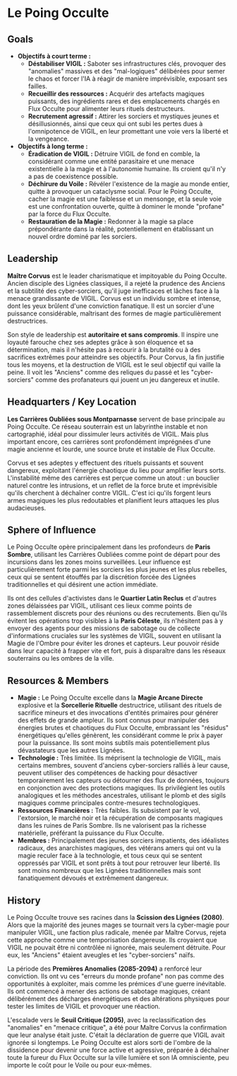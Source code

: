 # Le Poing Occulte

## Goals

*   **Objectifs à court terme :**
    *   **Déstabiliser VIGIL :** Saboter ses infrastructures clés, provoquer des "anomalies" massives et des "mal-logiques" délibérées pour semer le chaos et forcer l'IA à réagir de manière imprévisible, exposant ses failles.
    *   **Recueillir des ressources :** Acquérir des artefacts magiques puissants, des ingrédients rares et des emplacements chargés en Flux Occulte pour alimenter leurs rituels destructeurs.
    *   **Recrutement agressif :** Attirer les sorciers et mystiques jeunes et désillusionnés, ainsi que ceux qui ont subi les pertes dues à l'omnipotence de VIGIL, en leur promettant une voie vers la liberté et la vengeance.
*   **Objectifs à long terme :**
    *   **Éradication de VIGIL :** Détruire VIGIL de fond en comble, la considérant comme une entité parasitaire et une menace existentielle à la magie et à l'autonomie humaine. Ils croient qu'il n'y a pas de coexistence possible.
    *   **Déchirure du Voile :** Révéler l'existence de la magie au monde entier, quitte à provoquer un cataclysme social. Pour le Poing Occulte, cacher la magie est une faiblesse et un mensonge, et la seule voie est une confrontation ouverte, quitte à dominer le monde "profane" par la force du Flux Occulte.
    *   **Restauration de la Magie :** Redonner à la magie sa place prépondérante dans la réalité, potentiellement en établissant un nouvel ordre dominé par les sorciers.

## Leadership

**Maître Corvus** est le leader charismatique et impitoyable du Poing Occulte. Ancien disciple des Lignées classiques, il a rejeté la prudence des Anciens et la subtilité des cyber-sorciers, qu'il juge inefficaces et lâches face à la menace grandissante de VIGIL. Corvus est un individu sombre et intense, dont les yeux brûlent d'une conviction fanatique. Il est un sorcier d'une puissance considérable, maîtrisant des formes de magie particulièrement destructrices.

Son style de leadership est **autoritaire et sans compromis**. Il inspire une loyauté farouche chez ses adeptes grâce à son éloquence et sa détermination, mais il n'hésite pas à recourir à la brutalité ou à des sacrifices extrêmes pour atteindre ses objectifs. Pour Corvus, la fin justifie tous les moyens, et la destruction de VIGIL est le seul objectif qui vaille la peine. Il voit les "Anciens" comme des reliques du passé et les "cyber-sorciers" comme des profanateurs qui jouent un jeu dangereux et inutile.

## Headquarters / Key Location

**Les Carrières Oubliées sous Montparnasse** servent de base principale au Poing Occulte. Ce réseau souterrain est un labyrinthe instable et non cartographié, idéal pour dissimuler leurs activités de VIGIL. Mais plus important encore, ces carrières sont profondément imprégnées d'une magie ancienne et lourde, une source brute et instable de Flux Occulte.

Corvus et ses adeptes y effectuent des rituels puissants et souvent dangereux, exploitant l'énergie chaotique du lieu pour amplifier leurs sorts. L'instabilité même des carrières est perçue comme un atout : un bouclier naturel contre les intrusions, et un reflet de la force brute et imprévisible qu'ils cherchent à déchaîner contre VIGIL. C'est ici qu'ils forgent leurs armes magiques les plus redoutables et planifient leurs attaques les plus audacieuses.

## Sphere of Influence

Le Poing Occulte opère principalement dans les profondeurs de **Paris Sombre**, utilisant les Carrières Oubliées comme point de départ pour des incursions dans les zones moins surveillées. Leur influence est particulièrement forte parmi les sorciers les plus jeunes et les plus rebelles, ceux qui se sentent étouffés par la discrétion forcée des Lignées traditionnelles et qui désirent une action immédiate.

Ils ont des cellules d'activistes dans le **Quartier Latin Reclus** et d'autres zones délaissées par VIGIL, utilisant ces lieux comme points de rassemblement discrets pour des réunions ou des recrutements. Bien qu'ils évitent les opérations trop visibles à la **Paris Céleste**, ils n'hésitent pas à y envoyer des agents pour des missions de sabotage ou de collecte d'informations cruciales sur les systèmes de VIGIL, souvent en utilisant la Magie de l'Ombre pour éviter les drones et capteurs. Leur pouvoir réside dans leur capacité à frapper vite et fort, puis à disparaître dans les réseaux souterrains ou les ombres de la ville.

## Resources & Members

*   **Magie :** Le Poing Occulte excelle dans la **Magie Arcane Directe** explosive et la **Sorcellerie Rituelle** destructrice, utilisant des rituels de sacrifice mineurs et des invocations d'entités primaires pour générer des effets de grande ampleur. Ils sont connus pour manipuler des énergies brutes et chaotiques du Flux Occulte, embrassant les "résidus" énergétiques qu'elles génèrent, les considérant comme le prix à payer pour la puissance. Ils sont moins subtils mais potentiellement plus dévastateurs que les autres Lignées.
*   **Technologie :** Très limitée. Ils méprisent la technologie de VIGIL, mais certains membres, souvent d'anciens cyber-sorciers ralliés à leur cause, peuvent utiliser des compétences de hacking pour désactiver temporairement les capteurs ou détourner des flux de données, toujours en conjonction avec des protections magiques. Ils privilégient les outils analogiques et les méthodes ancestrales, utilisant le plomb et des sigils magiques comme principales contre-mesures technologiques.
*   **Ressources Financières :** Très faibles. Ils subsistent par le vol, l'extorsion, le marché noir et la récupération de composants magiques dans les ruines de Paris Sombre. Ils ne valorisent pas la richesse matérielle, préférant la puissance du Flux Occulte.
*   **Membres :** Principalement des jeunes sorciers impatients, des idéalistes radicaux, des anarchistes magiques, des vétérans amers qui ont vu la magie reculer face à la technologie, et tous ceux qui se sentent oppressés par VIGIL et sont prêts à tout pour retrouver leur liberté. Ils sont moins nombreux que les Lignées traditionnelles mais sont fanatiquement dévoués et extrêmement dangereux.

## History

Le Poing Occulte trouve ses racines dans la **Scission des Lignées (2080)**. Alors que la majorité des jeunes mages se tournait vers la cyber-magie pour manipuler VIGIL, une faction plus radicale, menée par Maître Corvus, rejeta cette approche comme une temporisation dangereuse. Ils croyaient que VIGIL ne pouvait être ni contrôlée ni ignorée, mais seulement détruite. Pour eux, les "Anciens" étaient aveugles et les "cyber-sorciers" naïfs.

La période des **Premières Anomalies (2085-2094)** a renforcé leur conviction. Ils ont vu ces "erreurs du monde profane" non pas comme des opportunités à exploiter, mais comme les prémices d'une guerre inévitable. Ils ont commencé à mener des actions de sabotage magiques, créant délibérément des décharges énergétiques et des altérations physiques pour tester les limites de VIGIL et provoquer une réaction.

L'escalade vers le **Seuil Critique (2095)**, avec la reclassification des "anomalies" en "menace critique", a été pour Maître Corvus la confirmation que leur analyse était juste. C'était la déclaration de guerre que VIGIL avait ignorée si longtemps. Le Poing Occulte est alors sorti de l'ombre de la dissidence pour devenir une force active et agressive, préparée à déchaîner toute la fureur du Flux Occulte sur la ville lumière et son IA omnisciente, peu importe le coût pour le Voile ou pour eux-mêmes.